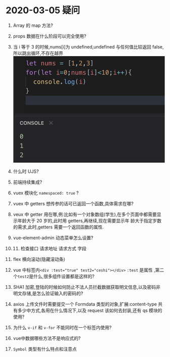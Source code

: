 # 2020-03-05 疑问

1. Array 的 map 方法?

2. props 数据在什么阶段可以完全使用?

3. 当 i 等于 3 的时候,nums[i]为 undefined,undefined 与任何值比较返回 false,所以跳出循环,不存在越界
   ![数组越界](../../assets/img/20200305/673990077152771197.jpg)

4. 什么时 UJS?

5. 前端持续集成?

6. vuex 模块化 `namespaced: true` ?

7. vuex 中 getters 想传参的话可已返回一个函数,具体需求在哪?

8. veux 中 getter 用在哪,例:比如有一个对象数组(学生),在多个页面中都需要显示年龄大于 20 岁的,此时用 getters,再继续,现在需要显示年
   龄大于指定岁数的需求,此时,getters 需要一个返回函数的属性.

9. vue-element-admin 动态菜单怎么设置?

10. 11. 检查接口 请求地址 请求方式 字段

11. flex 横向滚动(隐藏滚动条)

12. vue 中标签内`<div :test="true" test2="ceshi"></div>` `:test` 是属性 ,第二个`test2`是什么,很多组件设置都是这样的?

13. SHA1 加密,登陆的时候如何防止不法人员拦截数据获取明文信息,以及密码非明文存储,是怎么验证输入的密码的?

14. axios 上传文件时需要提交一个 Formdata 类型的对象,扩展:content-type 共有多少中方式,各用在什么情况下,以及 request 该如何去封装,还有 qs 模块的使用?
15. 为什么 `v-if` 和 `v-for` 不能同时在一个标签内使用?
16. vue中数据哪些方法不是响应式的?
17. `Symbol` 类型有什么特点和注意点
